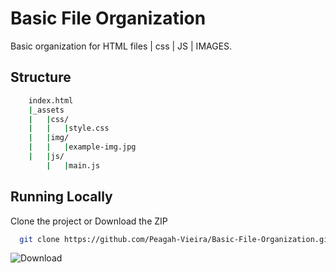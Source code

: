# Basic File Organization

Basic organization for HTML files | css | JS | IMAGES.
## Structure
```bash
    index.html
    |_assets
    |	|css/
    |	|   |style.css
    |	|img/
    |	|   |example-img.jpg
    |  	|js/
        |   |main.js
```
## Running Locally

Clone the project or Download the ZIP

```bash
  git clone https://github.com/Peagah-Vieira/Basic-File-Organization.git
```
![Download](https://github.com/Peagah-Vieira/Basic-File-Organization/assets/105545343/130729ab-e0c0-409e-a121-a6b4caa774f6)
